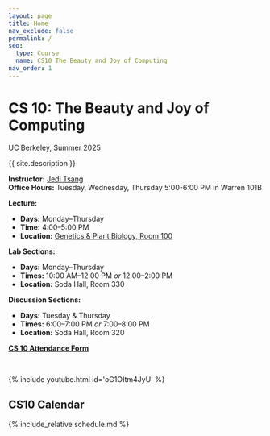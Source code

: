 ```yaml
---
layout: page
title: Home
nav_exclude: false
permalink: /
seo:
  type: Course
  name: CS10 The Beauty and Joy of Computing
nav_order: 1
---
```


# **CS 10: The Beauty and Joy of Computing**
UC Berkeley, Summer 2025

{{ site.description }}

**Instructor:** [Jedi Tsang](staff/#jedidiah-tsang)  
**Office Hours:** Tuesday, Wednesday, Thursday 5:00-6:00 PM in Warren 101B

**Lecture:**  
- **Days:** Monday–Thursday  
- **Time:** 4:00–5:00 PM  
- **Location:** [Genetics & Plant Biology, Room 100](https://maps.app.goo.gl/xoMobDDNmXBST1Gy8)

**Lab Sections:**  
- **Days:** Monday–Thursday  
- **Times:** 10:00 AM–12:00 PM *or* 12:00–2:00 PM  
- **Location:** Soda Hall, Room 330

**Discussion Sections:**  
- **Days:** Tuesday & Thursday  
- **Times:** 6:00–7:00 PM *or* 7:00–8:00 PM
- **Location:** Soda Hall, Room 320

**[CS 10 Attendance Form](https://docs.google.com/forms/d/e/1FAIpQLSdXUTj1LRkfECwDnsCt6hldAX4v6-jjH0awBnsi_mnaH2qx8g/viewform?usp=dialog)** 

<br/>

{% include youtube.html id='oG1OItm4JyU' %}


## CS10 Calendar

{% include_relative schedule.md %}


